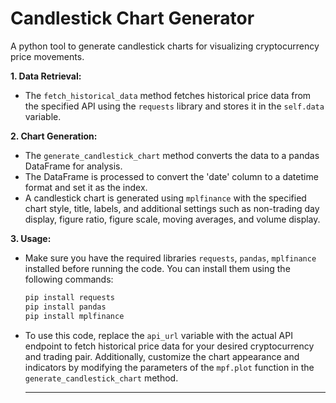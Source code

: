 # Candlestick Chart Generator

A python tool to generate candlestick charts for visualizing cryptocurrency price movements.

__1. Data Retrieval:__

 - The ```fetch_historical_data``` method fetches historical price data from the specified API using the ```requests``` library and stores it in the ```self.data``` variable.
   
__2. Chart Generation:__

 - The ```generate_candlestick_chart``` method converts the data to a pandas DataFrame for analysis.
 - The DataFrame is processed to convert the 'date' column to a datetime format and set it as the index.
 - A candlestick chart is generated using ```mplfinance``` with the specified chart style, title, labels, and additional settings such as non-trading day display, figure ratio, figure scale, moving averages, and volume display.

__3. Usage:__

 - Make sure you have the required libraries ```requests```, ```pandas```, ```mplfinance``` installed before running the code. You can install them using the following commands:
   ```bash
   pip install requests
   pip install pandas
   pip install mplfinance
   ```
 - To use this code, replace the ```api_url``` variable with the actual API endpoint to fetch historical price data for your desired cryptocurrency and trading pair. Additionally, customize the chart appearance and indicators by modifying the parameters of the ```mpf.plot``` function in the ```generate_candlestick_chart``` method.

   -----
   
   
